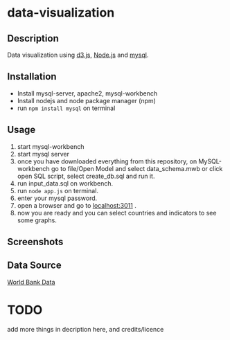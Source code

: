 # data-visualization
## Description
Data visualization using [d3.js](https://d3js.org/), [Node.js](https://nodejs.org/en/) and [mysql](https://www.mysql.com/). 

## Installation
* Install mysql-server, apache2, mysql-workbench
* Install nodejs and node package manager (npm)
* run `npm install mysql` on terminal

## Usage
1. start mysql-workbench
2. start mysql server
3. once you have downloaded everything from this repository,
on MySQL-workbench go to file/Open Model and select data_schema.mwb or click open SQL script, select create_db.sql and run it.
4. run input_data.sql on workbench.
5. run `node app.js` on terminal.
6. enter your mysql password.
7. open a browser and go to [localhost:3011](http://localhost:3011/) .
8. now you are ready and you can select countries and indicators to see some graphs.

## Screenshots

## Data Source
[World Bank Data](http://data.worldbank.org/)

# TODO
add more things in decription here, and credits/licence
